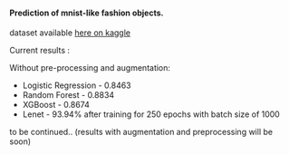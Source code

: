 #### Prediction of mnist-like fashion objects. 

dataset available [here on kaggle](https://www.kaggle.com/zalando-research/fashionmnist)

Current results :

Without pre-processing and augmentation:

* Logistic Regression - 0.8463
* Random Forest - 0.8834  
* XGBoost - 0.8674   
* Lenet - 93.94% after training for 250 epochs with batch size of 1000


to be continued.. (results with augmentation and preprocessing will be soon)
